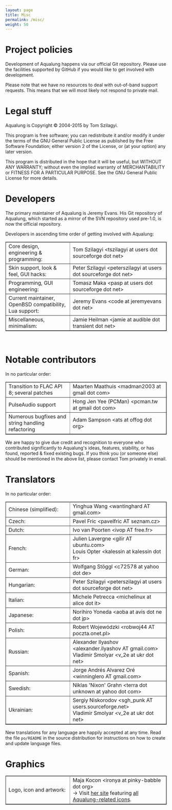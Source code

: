 ```yaml
---
layout: page
title: Misc
permalink: /misc/
weight: 50
---
```


<h1>Project policies</h1>

<p>Development of Aqualung happens via our official Git
  repository.  Please use the facilities supported by GitHub if you
  would like to get involved with development.</p>

<p>Please note that we have no resources to deal with out-of-band
support requests. This means that we will most likely not respond to
private mail.</p>


<h1>Legal stuff</h1>

<p>Aqualung is Copyright © 2004-2015 by Tom Szilagyi.</p>

<p>This program is free software; you can redistribute it and/or
modify it under the terms of the GNU General Public License as
published by the Free Software Foundation; either version 2 of the
License, or (at your option) any later version.</p>

<p>This program is distributed in the hope that it will be useful, but
WITHOUT ANY WARRANTY; without even the implied warranty of
MERCHANTABILITY or FITNESS FOR A PARTICULAR PURPOSE.  See the GNU
General Public License for more details.</p>


<h1>Developers</h1>

<p>The primary maintainer of Aqualung is Jeremy Evans. His Git
repository of Aqualung, which started as a
mirror of the SVN repository used pre-1.0, is now the official
repository.</p>

<p>Developers in ascending time order of getting involved with Aqualung:</p>

<table rules="all" class="indent" width="100%" border="1" cellpadding="5" cellspacing="0">
  <tbody><tr>
    <td style="width: 40%">Core design, engineering &amp; programming:</td>
    <td>Tom Szilagyi &lt;tszilagyi at users dot sourceforge dot net&gt;</td>
  </tr>
  <tr>
    <td>Skin support, look &amp; feel, GUI hacks:</td>
    <td>Peter Szilagyi &lt;peterszilagyi at users dot sourceforge dot net&gt;</td>
  </tr>
  <tr>
    <td>Programming, GUI engineering:</td>
    <td>Tomasz Maka &lt;pasp at users dot sourceforge dot net&gt;</td>
  </tr>
  <tr>
    <td>Current maintainer, OpenBSD compatibility, Lua support:</td>
    <td>Jeremy Evans &lt;code at jeremyevans dot net&gt;</td>
  </tr>
  <tr>
    <td>Miscellaneous, minimalism:</td>
    <td>Jamie Heilman &lt;jamie at audible dot transient dot net&gt;</td>
  </tr>
</tbody></table>
<br>

<h1>Notable contributors</h1>

<p>In no particular order:</p>

<table rules="all" class="indent" width="100%" border="1" cellpadding="5" cellspacing="0">
  <tbody><tr>
    <td style="width: 40%">Transition to FLAC API 8; several patches</td>
    <td>Maarten Maathuis &lt;madman2003 at gmail dot com&gt;</td>
  </tr>
  <tr>
    <td>PulseAudio support</td>
    <td>Hong Jen Yee (PCMan) &lt;pcman.tw at gmail dot com&gt;</td>
  </tr>
  <tr>
    <td>Numerous bugfixes and string handling refactoring</td>
    <td>Adam Sampson &lt;ats at offog dot org&gt;</td>
  </tr>
</tbody></table>

<p>We are happy to give due credit and recognition to everyone who
contributed significantly to Aqualung's ideas, features, stability, or
has found, reported &amp; fixed existing bugs. If you think you (or
someone else) should be mentioned in the above list, please contact
Tom privately in email.</p>

<h1>Translators</h1>

<p>In no particular order:</p>

<table rules="all" class="indent" width="100%" border="1" cellpadding="5" cellspacing="0">
  <tbody><tr>
    <td style="width: 40%">Chinese (simplified):</td>
    <td>Yinghua Wang &lt;wantinghard AT gmail.com&gt;</td>
  </tr>
  <tr>
    <td>Czech:</td>
    <td>Pavel Fric &lt;pavelfric AT seznam.cz&gt;</td>
  </tr>
  <tr>
    <td>Dutch:</td>
    <td>Ivo van Poorten &lt;ivop AT free.fr&gt;</td>
  </tr>
  <tr>
    <td>French:</td>
    <td>Julien Lavergne &lt;gilir AT ubuntu.com&gt;<br>
      Louis Opter &lt;kalessin at kalessin dot fr&gt;</td>
  </tr>
  <tr>
    <td>German:</td>
    <td>Wolfgang Stöggl &lt;c72578 at yahoo dot de&gt;</td>
  </tr>
  <tr>
    <td>Hungarian:</td>
    <td>Peter Szilagyi &lt;peterszilagyi at users dot sourceforge dot net&gt;</td>
  </tr>
  <tr>
    <td>Italian:</td>
    <td>Michele Petrecca &lt;michelinux at alice dot it&gt;</td>
  </tr>
  <tr>
    <td>Japanese:</td>
    <td>Norihiro Yoneda &lt;aoba at avis dot ne dot jp&gt;</td>
  </tr>
  <tr>
    <td>Polish:</td>
    <td>Robert Wojewódzki &lt;robwoj44 AT poczta.onet.pl&gt;</td>
  </tr>
  <tr>
    <td>Russian:</td>
    <td>Alexander Ilyashov &lt;alexander.ilyashov AT gmail.com&gt;<br>
      Vladimir Smolyar &lt;v_2e at ukr dot net&gt;</td>
  </tr>
  <tr>
    <td>Spanish:</td>
    <td>Jorge Andrés Alvarez Oré &lt;winninglero AT gmail.com&gt;</td>
  </tr>
  <tr>
    <td>Swedish:</td>
    <td>Niklas 'Nixon' Grahn &lt;terra dot unknown at yahoo dot com&gt;</td>
  </tr>
  <tr>
    <td>Ukrainian:</td>
    <td>Sergiy Niskorodov &lt;sgh_punk AT users.sourceforge.net&gt;<br>
      Vladimir Smolyar &lt;v_2e at ukr dot net&gt;</td>
  </tr>
</tbody></table>

<p>New translations for any language are happily accepted at any
time. Read the file <code>po/README</code> in the source distribution
for instructions on how to create and update language files.</p>


<h1>Graphics</h1>

<table rules="all" class="indent" width="100%" border="1" cellpadding="5" cellspacing="0">
  <tbody><tr>
    <td style="width: 40%">Logo, icon and artwork:</td>
    <td>Maja Kocon &lt;ironya at pinky-babble dot org&gt;<br>
	→ Visit <a href="http://pinky-babble.org/">her site</a> featuring
	<a href="http://pinky-babble.org/aqualung/">all Aqualung-related icons</a>.</td>
  </tr>
</tbody></table>
